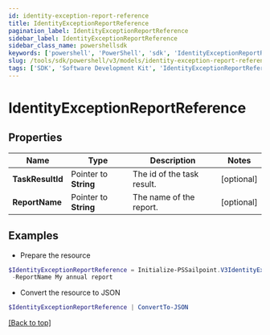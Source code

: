 ```yaml
---
id: identity-exception-report-reference
title: IdentityExceptionReportReference
pagination_label: IdentityExceptionReportReference
sidebar_label: IdentityExceptionReportReference
sidebar_class_name: powershellsdk
keywords: ['powershell', 'PowerShell', 'sdk', 'IdentityExceptionReportReference'] 
slug: /tools/sdk/powershell/v3/models/identity-exception-report-reference
tags: ['SDK', 'Software Development Kit', 'IdentityExceptionReportReference']
---
```



# IdentityExceptionReportReference

## Properties

Name | Type | Description | Notes
------------ | ------------- | ------------- | -------------
**TaskResultId** |  Pointer to **String** | The id of the task result. | [optional] 
**ReportName** |  Pointer to **String** | The name of the report. | [optional] 

## Examples

- Prepare the resource
```powershell
$IdentityExceptionReportReference = Initialize-PSSailpoint.V3IdentityExceptionReportReference  -TaskResultId 2b838de9-db9b-abcf-e646-d4f274ad4238 `
 -ReportName My annual report
```

- Convert the resource to JSON
```powershell
$IdentityExceptionReportReference | ConvertTo-JSON
```


[[Back to top]](#) 

